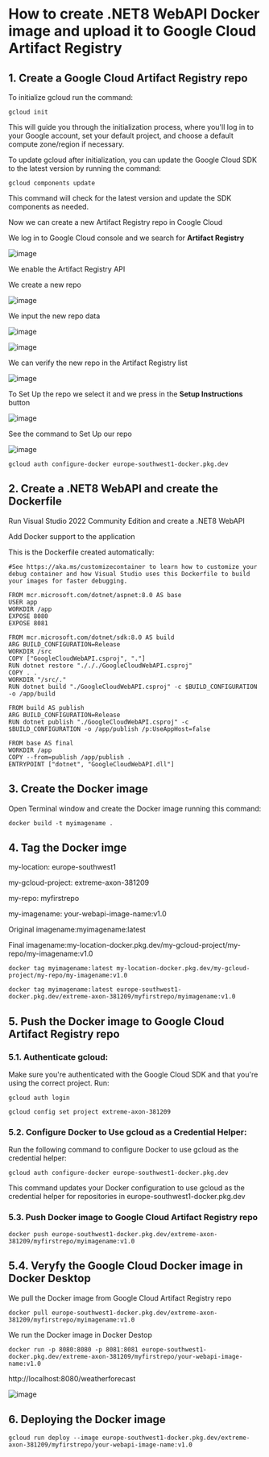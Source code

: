 # How to create .NET8 WebAPI Docker image and upload it to Google Cloud Artifact Registry

## 1. Create a Google Cloud Artifact Registry repo

To initialize gcloud run the command:

```
gcloud init
```

This will guide you through the initialization process, where you'll log in to your Google account, set your default project, and choose a default compute zone/region if necessary.


To update gcloud after initialization, you can update the Google Cloud SDK to the latest version by running the command:

```
gcloud components update
```

This command will check for the latest version and update the SDK components as needed.

Now we can create a new Artifact Registry repo in Coogle Cloud

We log in to Google Cloud console and we search for **Artifact Registry** 

![image](https://github.com/luiscoco/GoogleCloud_Sample10-Artifact-Registry/assets/32194879/bfe25a1c-f9f0-460b-b170-2ad0311403b7)

We enable the Artifact Registry API 

We create a new repo

![image](https://github.com/luiscoco/GoogleCloud_Sample10-Artifact-Registry/assets/32194879/a8f5363e-eded-4a1d-837d-e54dd9b1961c)

We input the new repo data

![image](https://github.com/luiscoco/GoogleCloud_Sample10-Artifact-Registry/assets/32194879/2076eb96-3a0b-4b97-86cc-6878d3aac282)

![image](https://github.com/luiscoco/GoogleCloud_Sample10-Artifact-Registry/assets/32194879/34292bcc-844b-42f0-a1e4-3405f2809730)

We can verify the new repo in the Artifact Registry list

![image](https://github.com/luiscoco/GoogleCloud_Sample10-Artifact-Registry/assets/32194879/c719e321-8925-41d7-b841-a13aa714518b)

To Set Up the repo we select it and we press in the **Setup Instructions** button

![image](https://github.com/luiscoco/GoogleCloud_Sample10-Artifact-Registry/assets/32194879/f194299c-f081-4f3b-907d-f4b31c788d78)

See the command to Set Up our repo

![image](https://github.com/luiscoco/GoogleCloud_Sample10-Artifact-Registry/assets/32194879/983df5d7-a341-4f0d-a1c5-1c4efbd88a1e)

```
gcloud auth configure-docker europe-southwest1-docker.pkg.dev
```

## 2. Create a .NET8 WebAPI and create the Dockerfile

Run Visual Studio 2022 Community Edition and create a .NET8 WebAPI

Add Docker support to the application 

This is the Dockerfile created automatically:

```
#See https://aka.ms/customizecontainer to learn how to customize your debug container and how Visual Studio uses this Dockerfile to build your images for faster debugging.

FROM mcr.microsoft.com/dotnet/aspnet:8.0 AS base
USER app
WORKDIR /app
EXPOSE 8080
EXPOSE 8081

FROM mcr.microsoft.com/dotnet/sdk:8.0 AS build
ARG BUILD_CONFIGURATION=Release
WORKDIR /src
COPY ["GoogleCloudWebAPI.csproj", "."]
RUN dotnet restore "./././GoogleCloudWebAPI.csproj"
COPY . .
WORKDIR "/src/."
RUN dotnet build "./GoogleCloudWebAPI.csproj" -c $BUILD_CONFIGURATION -o /app/build

FROM build AS publish
ARG BUILD_CONFIGURATION=Release
RUN dotnet publish "./GoogleCloudWebAPI.csproj" -c $BUILD_CONFIGURATION -o /app/publish /p:UseAppHost=false

FROM base AS final
WORKDIR /app
COPY --from=publish /app/publish .
ENTRYPOINT ["dotnet", "GoogleCloudWebAPI.dll"]
```

## 3. Create the Docker image

Open Terminal window and create the Docker image running this command:

```
docker build -t myimagename .
```

## 4. Tag the Docker imge

my-location: europe-southwest1

my-gcloud-project: extreme-axon-381209

my-repo: myfirstrepo

my-imagename: your-webapi-image-name:v1.0

Original imagename:myimagename:latest

Final imagename:my-location-docker.pkg.dev/my-gcloud-project/my-repo/my-imagename:v1.0

```
docker tag myimagename:latest my-location-docker.pkg.dev/my-gcloud-project/my-repo/my-imagename:v1.0
```

```
docker tag myimagename:latest europe-southwest1-docker.pkg.dev/extreme-axon-381209/myfirstrepo/myimagename:v1.0
```

## 5. Push the Docker image to Google Cloud Artifact Registry repo

### 5.1. Authenticate gcloud:

Make sure you're authenticated with the Google Cloud SDK and that you're using the correct project. Run:

```
gcloud auth login
```

```
gcloud config set project extreme-axon-381209
```

### 5.2. Configure Docker to Use gcloud as a Credential Helper:

Run the following command to configure Docker to use gcloud as the credential helper:

```
gcloud auth configure-docker europe-southwest1-docker.pkg.dev
```

This command updates your Docker configuration to use gcloud as the credential helper for repositories in europe-southwest1-docker.pkg.dev

### 5.3. Push Docker image to Google Cloud Artifact Registry repo

```
docker push europe-southwest1-docker.pkg.dev/extreme-axon-381209/myfirstrepo/myimagename:v1.0
```

## 5.4. Veryfy the Google Cloud Docker image in Docker Desktop

We pull the Docker image from Google Cloud Artifact Registry repo

```
docker pull europe-southwest1-docker.pkg.dev/extreme-axon-381209/myfirstrepo/myimagename:v1.0
```

We run the Docker image in Docker Destop

```
docker run -p 8080:8080 -p 8081:8081 europe-southwest1-docker.pkg.dev/extreme-axon-381209/myfirstrepo/your-webapi-image-name:v1.0
```

http://localhost:8080/weatherforecast

![image](https://github.com/luiscoco/GoogleCloud_Sample10-Artifact-Registry/assets/32194879/57553f3b-04b2-4baf-8603-1747b07ad527)

## 6. Deploying the Docker image

```
gcloud run deploy --image europe-southwest1-docker.pkg.dev/extreme-axon-381209/myfirstrepo/your-webapi-image-name:v1.0
```

